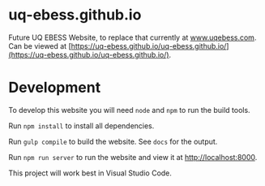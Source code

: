 # uq-ebess.github.io

Future UQ EBESS Website, to replace that currently at www.uqebess.com. Can be viewed at [https://uq-ebess.github.io/uq-ebess.github.io/](https://uq-ebess.github.io/uq-ebess.github.io/).

# Development

To develop this website you will need `node` and `npm` to run the build tools.

Run `npm install` to install all dependencies.

Run `gulp compile` to build the website. See `docs` for the output.

Run `npm run server` to run the website and view it at [http://localhost:8000](http://localhost:8000).

This project will work best in Visual Studio Code.